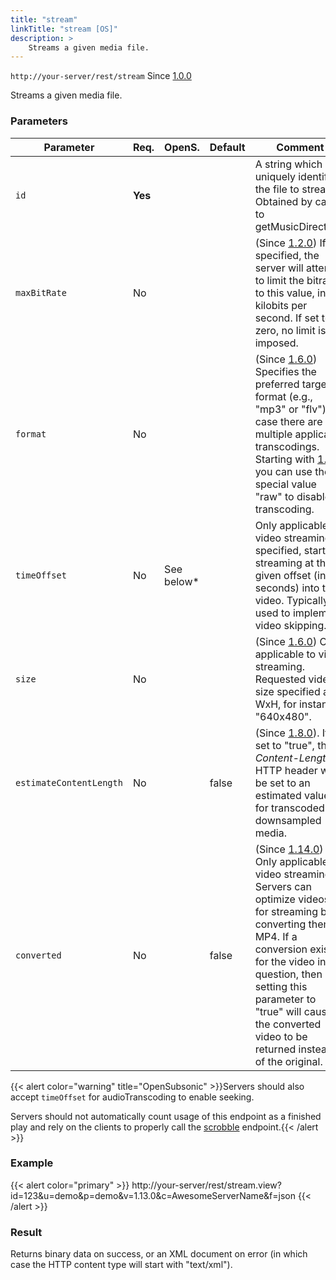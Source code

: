 ```yaml
---
title: "stream"
linkTitle: "stream [OS]"
description: >
    Streams a given media file.
---
```


`http://your-server/rest/stream` Since [1.0.0](../../subsonic-versions)

Streams a given media file.

### Parameters

| Parameter | Req. | OpenS. | Default | Comment |
| --- | --- | --- | --- | --- |
| `id` | **Yes** | |     | A string which uniquely identifies the file to stream. Obtained by calls to getMusicDirectory. |
| `maxBitRate` | No |  |     | (Since [1.2.0](../../subsonic-versions)) If specified, the server will attempt to limit the bitrate to this value, in kilobits per second. If set to zero, no limit is imposed. |
| `format` | No |  |     | (Since [1.6.0](../../subsonic-versions)) Specifies the preferred target format (e.g., "mp3" or "flv") in case there are multiple applicable transcodings. Starting with [1.9.0](../subsonic-versions) you can use the special value "raw" to disable transcoding. |
| `timeOffset` | No| See below*   |     | Only applicable to video streaming. If specified, start streaming at the given offset (in seconds) into the video. Typically used to implement video skipping. |
| `size` | No  |   |   | (Since [1.6.0](../../subsonic-versions)) Only applicable to video streaming. Requested video size specified as WxH, for instance "640x480". |
| `estimateContentLength` | No |  | false | (Since [1.8.0](../../subsonic-versions)). If set to "true", the *Content-Length* HTTP header will be set to an estimated value for transcoded or downsampled media. |
| `converted` | No  | | false | (Since [1.14.0](../../subsonic-versions)) Only applicable to video streaming. Servers can optimize videos for streaming by converting them to MP4. If a conversion exists for the video in question, then setting this parameter to "true" will cause the converted video to be returned instead of the original. |

{{< alert color="warning" title="OpenSubsonic" >}}Servers should also accept `timeOffset` for audioTranscoding to enable seeking.

Servers should not automatically count usage of this endpoint as a finished play and rely on the clients to properly call the [scrobble](../scrobble) endpoint.{{< /alert >}}

### Example

{{< alert color="primary" >}} http://your-server/rest/stream.view?id=123&u=demo&p=demo&v=1.13.0&c=AwesomeServerName&f=json {{< /alert >}}

### Result

Returns binary data on success, or an XML document on error (in which case the HTTP content type will start with "text/xml").

